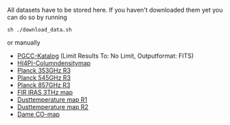All datasets have to be stored here. If you haven't downloaded them yet you can do so by running

```
sh ./download_data.sh
```

or manually

* [PGCC-Katalog](https://heasarc.gsfc.nasa.gov/db-perl/W3Browse/w3table.pl?tablehead=name\%3Dplanckgcc\&Action=More+Options) (Limit Results To: No Limit, Outputformat: FITS)
* [HI4PI-Columndensitymap](https://lambda.gsfc.nasa.gov/data/foregrounds/HI4PI/NHI_HPX.fits}{lambda.gsfc.nasa.gov)
* [Planck 353GHz R3](https://irsa.ipac.caltech.edu/data/Planck/release_3/all-sky-maps/maps/HFI_SkyMap_353_2048_R3.01_full.fits)
* [Planck 545GHz R3](https://irsa.ipac.caltech.edu/data/Planck/release_3/all-sky-maps/maps/HFI_SkyMap_545_2048_R3.01_full.fits)
* [Planck 857GHz R3](https://irsa.ipac.caltech.edu/data/Planck/release_3/all-sky-maps/maps/HFI_SkyMap_857_2048_R3.01_full.fits)
* [FIR IRAS 3THz map](https://lambda.gsfc.nasa.gov/data/foregrounds/iris/IRIS_nohole_4_1024_v2.fits)
* [Dusttemperature map R1](http://pla.esac.esa.int/pla/aio/product-action?MAP.MAP_ID=COM_CompMap_Dust-GNILC-Model-Temperature_2048_R2.00.fits)
* [Dusttemperature map R2](http://pla.esac.esa.int/pla/aio/product-action?MAP.MAP_ID=HFI_CompMap_ThermalDustModel_2048_R1.20.fits)
* [Dame CO-map](https://lambda.gsfc.nasa.gov/data/foregrounds/dame_CO/lambda_wco_dht2001.fits)
